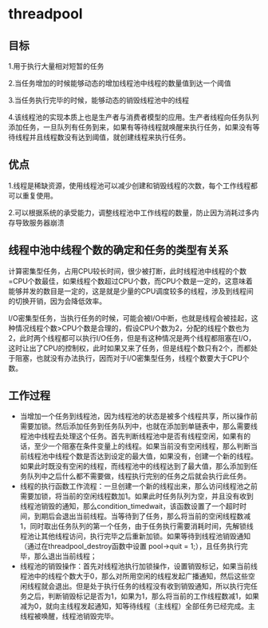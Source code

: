 # threadpool
## 目标
1.用于执行大量相对短暂的任务

2.当任务增加的时候能够动态的增加线程池中线程的数量值到达一个阈值

3.当任务执行完毕的时候，能够动态的销毁线程池中的线程

4.该线程池的实现本质上也是生产者与消费者模型的应用。生产者线程向任务队列添加任务，一旦队列有任务到来，如果有等待线程就唤醒来执行任务，如果没有等待线程并且线程数没有达到阈值，就创建线程来执行任务。

## 优点
1.线程是稀缺资源，使用线程池可以减少创建和销毁线程的次数，每个工作线程都可以重复使用。

2.可以根据系统的承受能力，调整线程池中工作线程的数量，防止因为消耗过多内存导致服务器崩溃

## 线程中池中线程个数的确定和任务的类型有关系
计算密集型任务，占用CPU较长时间，很少被打断，此时线程池中线程的个数=CPU个数最佳，如果线程个数超过CPU个数，而CPU个数是一定的，这意味着能够并发的数目是一定的，这是就是少量的CPU调度较多的线程，涉及到线程间的切换开销，因为会降低效率。

I/O密集型任务，当执行任务的时候，可能会被I/O中断，也就是线程会被挂起，这种情况线程个数>CPU个数是合理的，假设CPU个数为2，分配的线程个数也为2，此时两个线程都可以执行I/O任务，但是有这种情况是两个线程都阻塞在I/O，这时让出了CPU的控制权，此时如果又来了任务，但是线程个数只有2个，而都处于阻塞，也就没有办法执行，因而对于I/O密集型任务，线程个数要大于CPU个数。

## 工作过程
* 当增加一个任务到线程池，因为线程池的状态是被多个线程共享，所以操作前需要加锁。然后添加任务到任务队列中，也就在添加到单链表中，那么需要线程池中线程去处理这个任务。首先判断线程池中是否有线程空闲，如果有的话，至少一个阻塞在条件变量上的线程。如果当前没有空闲线程，那么判断当前线程池中线程个数是否达到设定的最大值，如果没有，创建一个新的线程。如果此时既没有空闲的线程，而线程池中的线程达到了最大值，那么添加到任务队列中之后什么都不需要做，线程执行完别的任务之后就会执行此任务。  
* 线程的执行函数工作流程：一旦创建一个新的线程出来，那么访问线程池之前需要加锁，将当前的空闲线程数加1。如果此时任务队列为空，并且没有收到线程池销毁的通知，那么condition_timedwait，该函数设置了一个超时时间，到期后会退出当前线程。当等待到了任务，那么将当前的空闲线程数减1，同时取出任务队列的第一个任务，由于任务执行需要消耗时间，先解锁线程池让其他线程访问，执行完毕之后重新加锁。如果等待到线程池销毁通知（通过在threadpool_destroy函数中设置 pool->quit = 1;），且任务执行完毕，那么退出当前线程；  
* 线程池的销毁操作：首先对线程池执行加锁操作，设置销毁标记，如果当前线程池中的线程个数大于0，那么对所用空闲的线程发起广播通知，然后这些空闲线程就会退出。但是处于执行任务的线程没有收到销毁通知，所以执行完任务之后，判断销毁标记是否为1，如果为1，那么将当前的工作线程数减1，如果减为0，就向主线程发起通知，知等待线程（主线程）全部任务已经完成。主线程被唤醒，线程池销毁完毕。  
